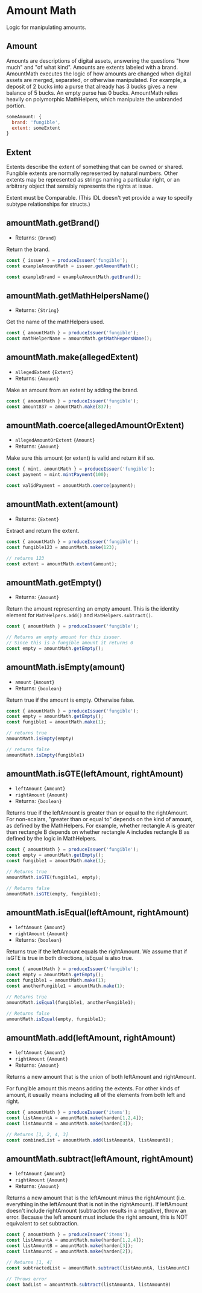 # Amount Math

Logic for manipulating amounts.

## Amount

Amounts are descriptions of digital assets, answering the questions "how much" and "of what kind". Amounts are extents labeled with a brand. AmountMath executes the logic of how amounts are changed when digital assets are merged, separated, or otherwise manipulated. For example, a deposit of 2 bucks into a purse that already has 3 bucks gives a new balance of 5 bucks. An empty purse has 0 bucks. AmountMath relies heavily on polymorphic MathHelpers, which manipulate the unbranded portion.

```js
someAmount: {
  brand: 'fungible',
  extent: someExtent
}
```

## Extent

Extents describe the extent of something that can be owned or shared. Fungible extents are normally represented by natural numbers. Other extents may be represented as strings naming a particular right, or an arbitrary object that sensibly represents the rights at issue.

Extent must be Comparable. (This IDL doesn't yet provide a way to specify subtype relationships for structs.)

## amountMath.getBrand()
- Returns: `{Brand}`

Return the brand.

```js
const { issuer } = produceIssuer('fungible');
const exampleAmountMath = issuer.getAmountMath();

const exampleBrand = exampleAmountMath.getBrand();
```

## amountMath.getMathHelpersName()
- Returns: `{String}`

Get the name of the mathHelpers used.

```js
const { amountMath } = produceIssuer('fungible');
const mathHelperName = amountMath.getMathHepersName();
```

## amountMath.make(allegedExtent)

- `allegedExtent` `{Extent}`
- Returns: `{Amount}`

Make an amount from an extent by adding the brand.

```js
const { amountMath } = produceIssuer('fungible');
const amount837 = amountMath.make(837);
```

## amountMath.coerce(allegedAmountOrExtent)
- `allegedAmountOrExtent` `{Amount}`
- Returns: `{Amount}`

Make sure this amount (or extent) is valid and return it if so.

```js
const { mint, amountMath } = produceIssuer('fungible');
const payment = mint.mintPayment(100);

const validPayment = amountMath.coerce(payment);
```

## amountMath.extent(amount)
- Returns: `{Extent}`

Extract and return the extent.

```js
const { amountMath } = produceIssuer('fungible');
const fungible123 = amountMath.make(123);

// returns 123
const extent = amountMath.extent(amount);
```

## amountMath.getEmpty()
- Returns: `{Amount}`

Return the amount representing an empty amount. This is the identity element for `MathHelpers.add()` and `MatHelpers.subtract()`.

```js
const { amountMath } = produceIssuer('fungible');

// Returns an empty amount for this issuer.
// Since this is a fungible amount it returns 0
const empty = amountMath.getEmpty();
```

## amountMath.isEmpty(amount)
- `amount` `{Amount}`
- Returns: `{boolean}`

Return true if the amount is empty. Otherwise false.

```js
const { amountMath } = produceIssuer('fungible');
const empty = amountMath.getEmpty();
const fungible1 = amountMath.make(1);

// returns true
amountMath.isEmpty(empty)

// returns false
amountMath.isEmpty(fungible1)
```

## amountMath.isGTE(leftAmount, rightAmount)
- `leftAmount` `{Amount}`
- `rightAmount` `{Amount}`
- Returns: `{boolean}`

Returns true if the leftAmount is greater than or equal to the rightAmount. For non-scalars, "greater than or equal to" depends on the kind of amount, as defined by the MathHelpers. For example, whether rectangle A is greater than rectangle B depends on whether rectangle A includes rectangle B as defined by the logic in MathHelpers.

```js
const { amountMath } = produceIssuer('fungible');
const empty = amountMath.getEmpty();
const fungible1 = amountMath.make(1);

// Returns true
amountMath.isGTE(fungible1, empty);

// Returns false
amountMath.isGTE(empty, fungible1);
```

## amountMath.isEqual(leftAmount, rightAmount)
- `leftAmount` `{Amount}`
- `rightAmount` `{Amount}`
- Returns: `{boolean}`

Returns true if the leftAmount equals the rightAmount. We assume that if isGTE is true in both directions, isEqual is also true.

```js
const { amountMath } = produceIssuer('fungible');
const empty = amountMath.getEmpty();
const fungible1 = amountMath.make(1);
const anotherFungible1 = amountMath.make(1);

// Returns true
amountMath.isEqual(fungible1, anotherFungible1);

// Returns false
amountMath.isEqual(empty, fungible1);
```

## amountMath.add(leftAmount, rightAmount)
- `leftAmount` `{Amount}`
- `rightAmount` `{Amount}`
- Returns: `{Amount}`

Returns a new amount that is the union of both leftAmount and rightAmount.

For fungible amount this means adding the extents. For other kinds of amount, it usually means including all of the elements from both left and right.

```js
const { amountMath } = produceIssuer('items');
const listAmountA = amountMath.make(harden[1,2,4]);
const listAmountB = amountMath.make(harden[3]);

// Returns [1, 2, 4, 3]
const combinedList = amountMath.add(listAmountA, listAmountB);
```

## amountMath.subtract(leftAmount, rightAmount)
- `leftAmount` `{Amount}`
- `rightAmount` `{Amount}`
- Returns: `{Amount}`

Returns a new amount that is the leftAmount minus the rightAmount (i.e. everything in the leftAmount that is not in the rightAmount). If leftAmount doesn't include rightAmount (subtraction results in a negative), throw  an error. Because the left amount must include the right amount, this is NOT equivalent to set subtraction.

```js
const { amountMath } = produceIssuer('items');
const listAmountA = amountMath.make(harden[1,2,4]);
const listAmountB = amountMath.make(harden[3]);
const listAmountC = amountMath.make(harden[2]);

// Returns [1, 4]
const subtractedList = amountMath.subtract(listAmountA, listAmountC)

// Throws error
const badList = amountMath.subtract(listAmountA, listAmountB)
```
